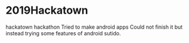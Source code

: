 # 2019Hackatown
hackatown hackathon
Tried to make android apps
Could not finish it but instead trying some features of android sutido.
